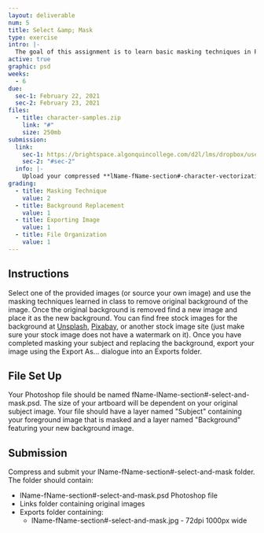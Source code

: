 ```yaml
---
layout: deliverable
num: 5
title: Select &amp; Mask
type: exercise
intro: |-
  The goal of this assignment is to learn basic masking techniques in Photoshop.
active: true
graphic: psd
weeks:
  - 6
due:
  sec-1: February 22, 2021
  sec-2: February 23, 2021
files:
  - title: character-samples.zip
    link: "#"
    size: 250mb
submission:
  link:
    sec-1: https://brightspace.algonquincollege.com/d2l/lms/dropbox/user/folder_submit_files.d2l?db=289597&grpid=0&isprv=0&bp=0&ou=332375
    sec-2: "#sec-2"
  info: |-
    Upload your compressed **lName-fName-section#-character-vectorization.ai** file on Brightspace.
grading:
  - title: Masking Technique
    value: 2
  - title: Background Replacement
    value: 1
  - title: Exporting Image
    value: 1
  - title: File Organization
    value: 1
---
```


## Instructions

Select one of the provided images (or source your own image) and use the masking techniques learned in class to remove original background of the image. Once the original background is removed find a new image and place it as the new background. You can find free stock images for the background at [Unsplash](https:://unsplash.com), [Pixabay](https://pixabay.com), or another stock image site (just make sure your stock image does not have a watermark on it). Once you have completed masking your subject and replacing the background, export your image using the Export As... dialogue into an Exports folder.

## File Set Up

Your Photoshop file should be named fName-lName-section#-select-and-mask.psd. The size of your artboard will be dependent on your original subject image. Your file should have a layer named "Subject" containing your foreground image that is masked and a layer named "Background" featuring your new background image.

## Submission

Compress and submit your lName-fName-section#-select-and-mask folder. The folder should contain:

- lName-fName-section#-select-and-mask.psd Photoshop file
- Links folder containing original images
- Exports folder containing:
  - lName-fName-section#-select-and-mask.jpg - 72dpi 1000px wide
